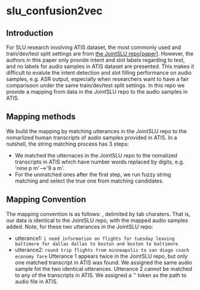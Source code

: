 # slu_confusion2vec

## Introduction
For SLU research involving ATIS dataset, the most commonly used and train/dev/test split settings are from [the JointSLU repo](https://github.com/yvchen/JointSLU)[[paper](https://www.csie.ntu.edu.tw/~yvchen/doc/IS16_MultiJoint.pdf)]. However, the authors in this paper only provide intent and slot labels regarding to text, and no labels for audio samples in ATIS dataset are presented. This makes it difficult to evalute the intent detection and slot filling performance on audio samples, e.g. ASR output, especially when researchers want to have a fair comparisoon under the same train/dev/test split settings. In this repo we provide a mapping from data in the JointSLU repo to the audio samples in ATIS. 

## Mapping methods
We build the mapping by matching utterances in the JointSLU repo to the nomarlized human transcripts of audio samples provided in ATIS. In a nutshell, the string matching process has 3 steps:
  - We matched the utternaces in the JointSLU repo to the nomalized transcripts in ATIS which have number words replaced by digits, e.g. 'nine p m'-->'9 a m'.
  - For the unmatched ones after the first step, we run fuzzy string matching and select the true one from matching candidates.

## Mapping Convention
The mapping convention is as follows: <utterance><slot label><intent label><path to audio file in ATIS>, delimited by tab charaters. That is, our data is identical to the JointSLU repo, with the mapped audio samples added. Note, for these two utterances in the JointSLU repo:
  - utterance1: `i need information on flights for tuesday leaving baltimore for dallas dallas to boston and boston to baltimore`
  - utterance2: `round trip flights from minneapolis to san diego coach economy fare`
 Utterance 1 appears twice in the JointSLU repo, but only one matched transcript in ATIS was found. We assigned the same audio sample fot the two identical utterances. Utterance 2 cannot be matched to any of the transcripts in ATIS. We assigned a '<UNMATCHED>' token as the path to audio file in ATIS. 
